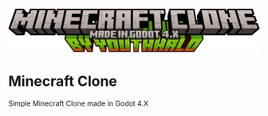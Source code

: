 ![Minecraft Custom Title](./assets/title.png)

# Minecraft Clone
Simple Minecraft Clone made in Godot 4.X
